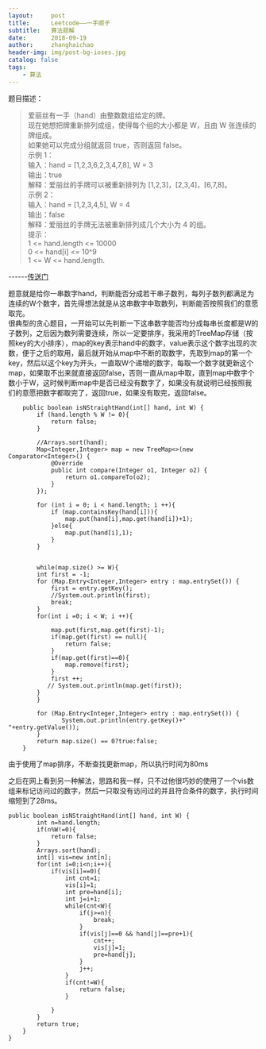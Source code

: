 ```yaml
---
layout:     post
title:      Leetcode——一手顺子
subtitle:   算法题解
date:       2018-09-19
author:     zhanghaichao
header-img: img/post-bg-ioses.jpg
catalog: false
tags:
    - 算法  
---
```


题目描述：

>爱丽丝有一手（hand）由整数数组给定的牌。   
现在她想把牌重新排列成组，使得每个组的大小都是 W，且由 W 张连续的牌组成。    
如果她可以完成分组就返回 true，否则返回 false。    
示例 1：    
输入：hand = [1,2,3,6,2,3,4,7,8], W = 3   
输出：true    
解释：爱丽丝的手牌可以被重新排列为 [1,2,3]，[2,3,4]，[6,7,8]。    
示例 2：    
输入：hand = [1,2,3,4,5], W = 4    
输出：false    
解释：爱丽丝的手牌无法被重新排列成几个大小为 4 的组。   
提示：    
1 <= hand.length <= 10000    
0 <= hand[i] <= 10^9    
1 <= W <= hand.length.   

------[传送门](https://lingkou.com/problems/hand-of-straights/description/)

题意就是给你一串数字hand，判断能否分成若干串子数列，每列子数列都满足为连续的W个数字，首先得想法就是从这串数字中取数列，判断能否按照我们的意愿取完。  
很典型的贪心题目，一开始可以先判断一下这串数字能否均分成每串长度都是W的子数列，之后因为数列需要连续，所以一定要排序，我采用的TreeMap存储（按照key的大小排序），map的key表示hand中的数字，value表示这个数字出现的次数，便于之后的取用，最后就开始从map中不断的取数字，先取到map的第一个key，然后以这个key为开头，一直取W个递增的数字，每取一个数字就更新这个map，如果取不出来就直接返回false，否则一直从map中取，直到map中数字个数小于W，这时候判断map中是否已经没有数字了，如果没有就说明已经按照我们的意愿把数字都取完了，返回true，如果没有取完，返回false。

```
    public boolean isNStraightHand(int[] hand, int W) {
        if (hand.length % W != 0){
            return false;
        }

        //Arrays.sort(hand);
        Map<Integer,Integer> map = new TreeMap<>(new Comparator<Integer>() {
            @Override
            public int compare(Integer o1, Integer o2) {
                return o1.compareTo(o2);
            }
        });

        for (int i = 0; i < hand.length; i ++){
            if (map.containsKey(hand[i])){
                map.put(hand[i],map.get(hand[i])+1);
            }else{
                map.put(hand[i],1);
            }
        }

        
        while(map.size() >= W){
        int first = -1;
        for (Map.Entry<Integer,Integer> entry : map.entrySet()) {
            first = entry.getKey();
            //System.out.println(first);
            break;
        }  
        for(int i =0; i < W; i ++){
                       
            map.put(first,map.get(first)-1);
            if(map.get(first) == null){
                return false;
            }
            if(map.get(first)==0){
                map.remove(first);
            }
            first ++;
           // System.out.println(map.get(first));
        }
        }

        for (Map.Entry<Integer,Integer> entry : map.entrySet()) {
               System.out.println(entry.getKey()+"  "+entry.getValue());
        }
        return map.size() == 0?true:false;
    }
```
由于使用了map排序，不断查找更新map，所以执行时间为80ms

之后在网上看到另一种解法，思路和我一样，只不过他很巧妙的使用了一个vis数组来标记访问过的数字，然后一只取没有访问过的并且符合条件的数字，执行时间缩短到了28ms。

```
public boolean isNStraightHand(int[] hand, int W) {
        int n=hand.length;
        if(n%W!=0){
            return false;
        }
        Arrays.sort(hand);
        int[] vis=new int[n];
        for(int i=0;i<n;i++){
            if(vis[i]==0){
                int cnt=1;
                vis[i]=1;
                int pre=hand[i];
                int j=i+1;
                while(cnt<W){
                    if(j>=n){
                        break;
                    }
                    if(vis[j]==0 && hand[j]==pre+1){
                        cnt++;
                        vis[j]=1;
                        pre=hand[j];
                    }
                    j++;
                }
                if(cnt!=W){
                    return false;
                }

            }
        }
        return true;
    }
}
```